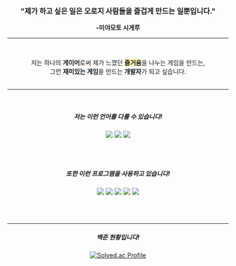 <center>

### **"제가 하고 싶은 일은 오로지 사람들을 즐겁게 만드는 일뿐입니다."**  
**-미야모토 시게루**

---

<br>

저는 하나의 **게이머**로써 제가 느꼈던 <span style='background-color:#fff5b1'>**즐거움**</span>을 나누는 게임을 만드는,  
그런 <span style='background-color:#f1f8ff'>**재미있는 게임**</span>을 만드는 <span style='background-color:#f1f8ff'>**개발자**</span>가 되고 싶습니다.  
<br>

---

<br>

##### 저는 이런 언어를 **다룰 수** 있습니다!

<img src="https://img.shields.io/badge/C-A8B9CC?style=for-the-badge&logo=C&logoColor=white">

<img src="https://img.shields.io/badge/C%23-239120?style=for-the-badge&logo=C Sharp&logoColor=white">

<img src="https://img.shields.io/badge/C++-00599C?style=for-the-badge&logo=C%2B%2B&logoColor=white">

<br><br>


##### 또한 이런 프로그램을 **사용하고** 있습니다!

<img src="https://img.shields.io/badge/Unity-181717?style=for-the-badge&logo=unity&logoColor=white">

<img src="https://img.shields.io/badge/Unreal Engine-0E1128?style=for-the-badge&logo=Unreal Engine&logoColor=white">

<img src="https://img.shields.io/badge/Git-F05032?style=for-the-badge&logo=Git&logoColor=white">  

<img src="https://img.shields.io/badge/Sourcetree-0052CC?style=for-the-badge&logo=Sourcetree&logoColor=white">  

<img src="https://img.shields.io/badge/Visual Studio-5C2D91?style=for-the-badge&logo=Visual Studio&logoColor=white">  

<br><br>

---

##### **백준** 현황입니다!


[![Solved.ac Profile](http://mazassumnida.wtf/api/v2/generate_badge?boj=zanke27)](https://solved.ac/zanke27/)
</center>
